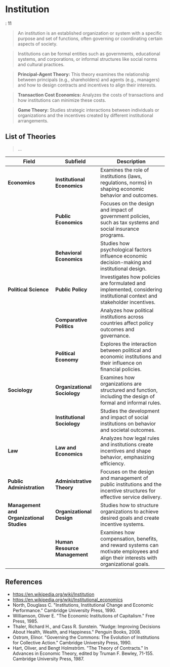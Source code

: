 # Institution

: 11

> An institution is an established organization or system with a specific purpose and set of functions, often governing or coordinating certain aspects of society.
> 

> Institutions can be formal entities such as governments, educational systems, and corporations, or informal structures like social norms and cultural practices.
> 

> **Principal-Agent Theory:** This theory examines the relationship between principals (e.g., shareholders) and agents (e.g., managers) and how to design contracts and incentives to align their interests.
> 

> **Transaction Cost Economics:** Analyzes the costs of transactions and how institutions can minimize these costs.
> 

> **Game Theory:** Studies strategic interactions between individuals or organizations and the incentives created by different institutional arrangements.
> 

## List of Theories

> …
> 

| **Field** | **Subfield** | **Description** |
| --- | --- | --- |
| **Economics** | **Institutional Economics** | Examines the role of institutions (laws, regulations, norms) in shaping economic behavior and outcomes. |
|  | **Public Economics** | Focuses on the design and impact of government policies, such as tax systems and social insurance programs. |
|  | **Behavioral Economics** | Studies how psychological factors influence economic decision-making and institutional design. |
| **Political Science** | **Public Policy** | Investigates how policies are formulated and implemented, considering institutional context and stakeholder incentives. |
|  | **Comparative Politics** | Analyzes how political institutions across countries affect policy outcomes and governance. |
|  | **Political Economy** | Explores the interaction between political and economic institutions and their influence on financial policies. |
| **Sociology** | **Organizational Sociology** | Examines how organizations are structured and function, including the design of formal and informal rules. |
|  | **Institutional Sociology** | Studies the development and impact of social institutions on behavior and societal outcomes. |
| **Law** | **Law and Economics** | Analyzes how legal rules and institutions create incentives and shape behavior, emphasizing efficiency. |
| **Public Administration** | **Administrative Theory** | Focuses on the design and management of public institutions and the incentive structures for effective service delivery. |
| **Management and Organizational Studies** | **Organizational Design** | Studies how to structure organizations to achieve desired goals and create incentive systems. |
|  | **Human Resource Management** | Examines how compensation, benefits, and reward systems can motivate employees and align their interests with organizational goals. |

## References

- https://en.wikipedia.org/wiki/Institution
- https://en.wikipedia.org/wiki/Institutional_economics
- North, Douglass C. "Institutions, Institutional Change and Economic Performance." Cambridge University Press, 1990.
- Williamson, Oliver E. "The Economic Institutions of Capitalism." Free Press, 1985.
- Thaler, Richard H., and Cass R. Sunstein. "Nudge: Improving Decisions About Health, Wealth, and Happiness." Penguin Books, 2008.
- Ostrom, Elinor. "Governing the Commons: The Evolution of Institutions for Collective Action." Cambridge University Press, 1990.
- Hart, Oliver, and Bengt Holmström. "The Theory of Contracts." In Advances in Economic Theory, edited by Truman F. Bewley, 71-155. Cambridge University Press, 1987.